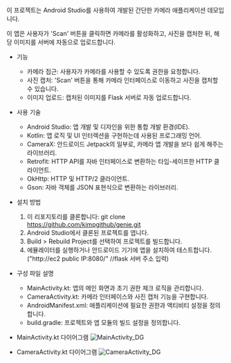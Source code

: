 이 프로젝트는 Android Studio를 사용하여 개발된 간단한 카메라 애플리케이션 데모입니다. 

이 앱은 사용자가 'Scan' 버튼을 클릭하면 카메라를 활성화하고, 사진을 캡처한 뒤, 해당 이미지를 서버에 자동으로 업로드합니다.



- 기능
    - 카메라 접근: 사용자가 카메라를 사용할 수 있도록 권한을 요청합니다.
    - 사진 캡처: 'Scan' 버튼을 통해 카메라 인터페이스로 이동하고 사진을 캡처할 수 있습니다.
    - 이미지 업로드: 캡처된 이미지를 Flask 서버로 자동 업로드합니다.
  
- 사용 기술
    - Android Studio: 앱 개발 및 디자인을 위한 통합 개발 환경(IDE).
    - Kotlin: 앱 로직 및 UI 인터렉션을 구현하는데 사용된 프로그래밍 언어.
    - CameraX: 안드로이드 Jetpack의 일부로, 카메라 앱 개발을 보다 쉽게 해주는 라이브러리.
    - Retrofit: HTTP API를 자바 인터페이스로 변환하는 타입-세이프한 HTTP 클라이언트.
    - OkHttp: HTTP 및 HTTP/2 클라이언트.
    - Gson: 자바 객체를 JSON 표현식으로 변환하는 라이브러리.
  
- 설치 방법
    1. 이 리포지토리를 클론합니다: git clone https://github.com/kimpgithub/genie.git
    2. Android Studio에서 클론된 프로젝트를 엽니다.
    3. Build > Rebuild Project를 선택하여 프로젝트를 빌드합니다.
    4. 에뮬레이터를 실행하거나 안드로이드 기기에 앱을 설치하여 테스트합니다.
    ("http://ec2 public IP:8080/" //flask 서버 주소 입력)

- 구성 파일 설명
    - MainActivity.kt: 앱의 메인 화면과 초기 권한 체크 로직을 관리합니다.
    - CameraActivity.kt: 카메라 인터페이스와 사진 캡처 기능을 구현합니다.
    - AndroidManifest.xml: 애플리케이션에 필요한 권한과 액티비티 설정을 정의합니다.
    - build.gradle: 프로젝트와 앱 모듈의 빌드 설정을 정의합니다.
 
- MainActivity.kt 다이어그램
  ![MainActivity_DG](https://github.com/kimpgithub/genie/assets/114399262/33d7d615-bcd6-46b8-9663-dc6752577cb1)

- CameraActivity.kt 다이어그램
  ![CameraActivity_DG](https://github.com/kimpgithub/genie/assets/114399262/8b7c17cb-efb4-4589-84cc-913173477c90)


